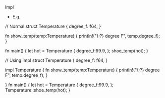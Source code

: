 Impl
- E.g.

// Normal
struct Temperature {
    degree_f: f64,
}

fn show_temp(temp:Temperature) {
    println!("{:?} degree F", temp.degree_f);
}

fn main() {
    let hot = Temperature {
        degree_f:99.9,
    };
    shoe_temp(hot);
}


// Using impl
struct Temperature {
    degree_f: f64,
}

impl Temperature {
    fn show_temp(temp:Temperature) {
    println!("{:?} degree F", temp.degree_f);
}

}
fn main() {
    let hot = Temperature {
        degree_f:99.9,
    };
    Temperature::shoe_temp(hot);
}
